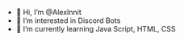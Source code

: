 - 👋 Hi, I’m @AlexInnit
- 👀 I’m interested in Discord Bots
- 🌱 I’m currently learning Java Script, HTML, CSS

<!---
AlexInnit/AlexInnit is a ✨ special ✨ repository because its `README.md` (this file) appears on your GitHub profile.
You can click the Preview link to take a look at your changes.
--->
